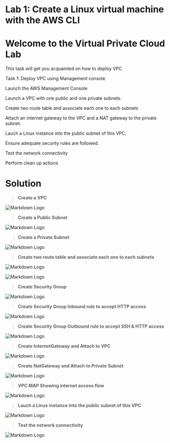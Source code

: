 # Lab 1: Create a Linux virtual machine with the AWS CLI

# Welcome to the Virtual Private Cloud Lab
This task will get you acquainted on how to deploy VPC

Task 1: Deploy VPC using Management console 

Launch the AWS Management Console

Launch a VPC with one public and one private subnets.

Create two route table and associate each one to each subnets

Attach an internet gateway to the VPC and a NAT gateway to the private subnet.

Lauch a Linux instance into the public subnet of this VPC.

Ensure adequate security rules are followed.

Test the network connectivity

Perform clean up actions



# Solution


>**Create a VPC**

![Markdown Logo](https://imageupload.io/ib/fc6GBA6q1BXD0pf_1697965816.png) &nbsp;


>**Create a Public Subnet**

![Markdown Logo](https://imageupload.io/ib/KXjBtxOUfqEZqhX_1697965312.png) &nbsp;

>**Create a Private Subnet**

![Markdown Logo](https://imageupload.io/ib/6eh4wzbEDaYGvzD_1697965498.png) &nbsp;

>**Create two route table and associate each one to each subnets**

![Markdown Logo](https://imageupload.io/ib/CE8CtMbNLpyzjkG_1697965432.png) &nbsp;

![Markdown Logo](https://imageupload.io/ib/SEsYy8ECAQfVcIB_1697965455.png) &nbsp;


>**Create Security Group**

![Markdown Logo](https://imageupload.io/ib/e8tWcgXrVIn4e3p_1697965521.png) &nbsp;


>**Create Security Group Inbound rule to accept HTTP access**

![Markdown Logo](https://imageupload.io/ib/opsNRzQmEbxHpgQ_1692175438.png) &nbsp;


>**Create Security Group Outbound rule to accept SSH & HTTP access**

![Markdown Logo](https://imageupload.io/ib/c4RO9r8TCcx7uC3_1692175466.png) &nbsp;

>**Create InternetGateway and Attach to VPC**

![Markdown Logo](https://imageupload.io/ib/u7MmlH7YkCdTost_1697965686.png) &nbsp;

>**Create NatGateway and Attach to Private Subnet**

![Markdown Logo](https://imageupload.io/ib/uqoOZnZ7K6q9uHH_1697965707.png) &nbsp;


>**VPC MAP Showing  internet access flow**

![Markdown Logo](https://imageupload.io/ib/vLWkmJGYRsCd8UB_1697965222.png) &nbsp;


>**Lauch a Linux instance into the public subnet of this VPC**

![Markdown Logo](https://imageupload.io/ib/TPmtu274KuGAzKj_1697965915.png) &nbsp;


>**Test the network connectivity**

![Markdown Logo](https://imageupload.io/ib/h1C6SdvWAJwMIKo_1697965979.png) &nbsp;


